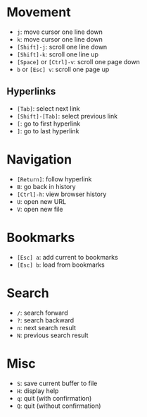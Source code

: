# Movement

- `j`: move cursor one line down
- `k`: move cursor one line down
- `[Shift]-j`: scroll one line down
- `[Shift]-k`: scroll one line up
- `[Space]` or `[Ctrl]-v`: scroll one page down
- `b` or `[Esc] v`: scroll one page up

## Hyperlinks

- `[Tab]`: select next link
- `[Shift]-[Tab]`: select previous link
- `[`: go to first hyperlink
- `]`: go to last hyperlink

# Navigation

- `[Return]`: follow hyperlink
- `B`: go back in history
- `[Ctrl]-h`: view browser history
- `U`: open new URL
- `V`: open new file

# Bookmarks

- `[Esc] a`: add current to bookmarks
- `[Esc] b`: load from bookmarks

# Search

- `/`: search forward
- `?`: search backward
- `n`: next search result
- `N`: previous search result

# Misc

- `S`: save current buffer to file
- `H`: display help
- `q`: quit (with confirmation)
- `Q`: quit (without confirmation)
